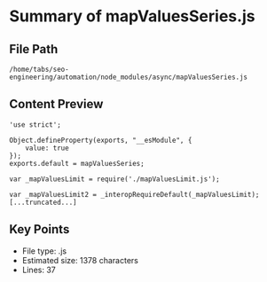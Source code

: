 # Summary of mapValuesSeries.js
  
## File Path
`/home/tabs/seo-engineering/automation/node_modules/async/mapValuesSeries.js`

## Content Preview
```
'use strict';

Object.defineProperty(exports, "__esModule", {
    value: true
});
exports.default = mapValuesSeries;

var _mapValuesLimit = require('./mapValuesLimit.js');

var _mapValuesLimit2 = _interopRequireDefault(_mapValuesLimit);
[...truncated...]
```

## Key Points
- File type: .js
- Estimated size: 1378 characters
- Lines: 37
